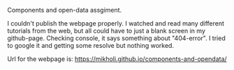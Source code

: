
Components and open-data assgiment.

I couldn't publish the webpage properly. I watched and 
read many different tutorials from the web, 
but all could have to just a blank screen
in my github-page. Checking console, it says 
something about "404-error". I tried to google
it and getting some resolve but nothing
worked. 

Url for the webpage is:
https://mikholi.github.io/components-and-opendata/

